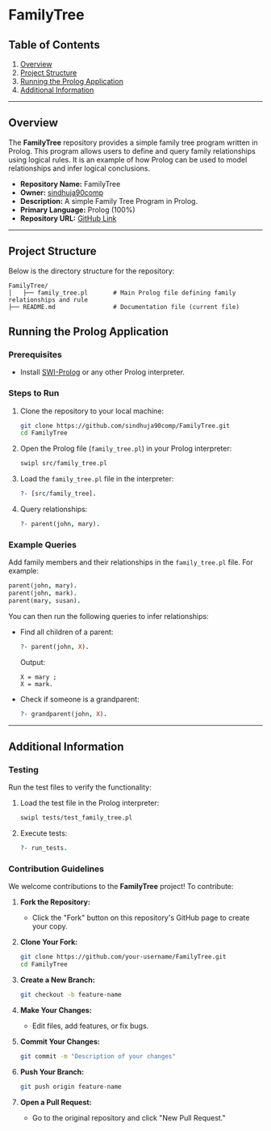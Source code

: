 # FamilyTree

## Table of Contents

1. [Overview](#overview)
2. [Project Structure](#project-structure)
3. [Running the Prolog Application](#running-the-prolog-application)
4. [Additional Information](#additional-information)

---

## Overview

The **FamilyTree** repository provides a simple family tree program written in Prolog. This program allows users to define and query family relationships using logical rules. It is an example of how Prolog can be used to model relationships and infer logical conclusions.

- **Repository Name:** FamilyTree
- **Owner:** [sindhuja90comp](https://github.com/sindhuja90comp)
- **Description:** A simple Family Tree Program in Prolog.
- **Primary Language:** Prolog (100%)
- **Repository URL:** [GitHub Link](https://github.com/sindhuja90comp/FamilyTree)

---

## Project Structure

Below is the directory structure for the repository:

```
FamilyTree/
│   ├── family_tree.pl       # Main Prolog file defining family relationships and rule
├── README.md                # Documentation file (current file)
```


## Running the Prolog Application

### Prerequisites

- Install [SWI-Prolog](https://www.swi-prolog.org/) or any other Prolog interpreter.

### Steps to Run

1. Clone the repository to your local machine:
   ```bash
   git clone https://github.com/sindhuja90comp/FamilyTree.git
   cd FamilyTree
   ```

2. Open the Prolog file (`family_tree.pl`) in your Prolog interpreter:
   ```bash
   swipl src/family_tree.pl
   ```

3. Load the `family_tree.pl` file in the interpreter:
   ```prolog
   ?- [src/family_tree].
   ```

4. Query relationships:
   ```prolog
   ?- parent(john, mary).
   ```

### Example Queries

Add family members and their relationships in the `family_tree.pl` file. For example:

```prolog
parent(john, mary).
parent(john, mark).
parent(mary, susan).
```

You can then run the following queries to infer relationships:

- Find all children of a parent:
  ```prolog
  ?- parent(john, X).
  ```
  Output:
  ```
  X = mary ;
  X = mark.
  ```

- Check if someone is a grandparent:
  ```prolog
  ?- grandparent(john, X).
  ```

---

## Additional Information

### Testing

Run the test files to verify the functionality:

1. Load the test file in the Prolog interpreter:
   ```bash
   swipl tests/test_family_tree.pl
   ```

2. Execute tests:
   ```prolog
   ?- run_tests.
   ```

### Contribution Guidelines

We welcome contributions to the **FamilyTree** project! To contribute:

1. **Fork the Repository:**
   - Click the "Fork" button on this repository's GitHub page to create your copy.

2. **Clone Your Fork:**
   ```bash
   git clone https://github.com/your-username/FamilyTree.git
   cd FamilyTree
   ```

3. **Create a New Branch:**
   ```bash
   git checkout -b feature-name
   ```

4. **Make Your Changes:**
   - Edit files, add features, or fix bugs.

5. **Commit Your Changes:**
   ```bash
   git commit -m "Description of your changes"
   ```

6. **Push Your Branch:**
   ```bash
   git push origin feature-name
   ```

7. **Open a Pull Request:**
   - Go to the original repository and click "New Pull Request."


